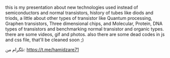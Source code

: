 this is my presentation about new technologies used instead of semiconductors and normal transistors,
history of tubes like diods and triods,
a little about other types of transistor like Quantum processing, Graphen transistors, Three dimensional chips, and Molecular, Protein, DNA types of transistors and benchmarking normal transistor and organic types.
there are some videos, gif and photos. also there are some dead codes in js and css file, that'll be cleaned soon ;)

تلگرام من: https://t.me/hamidzare71
